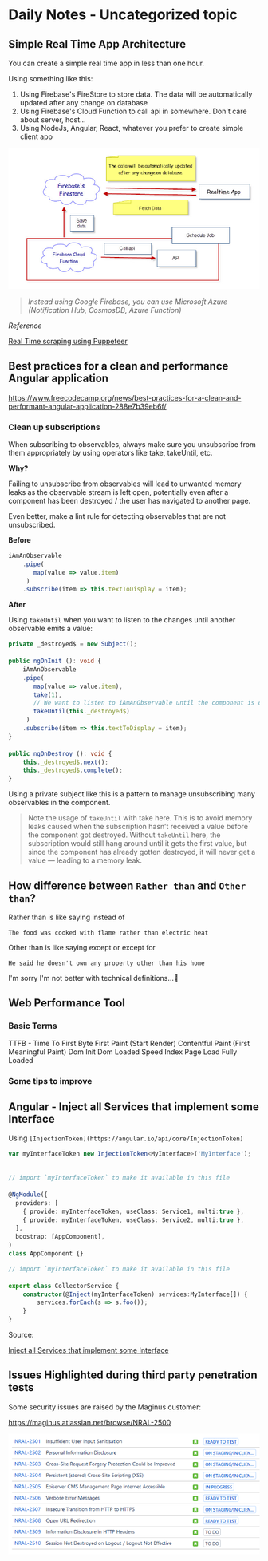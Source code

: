# Daily Notes - Uncategorized topic

## Simple Real Time App Architecture

You can create a simple real time app in less than one hour. 

Using something like this:

1. Using Firebase's FireStore to store data. The data will be automatically updated after any change on database
2. Using Firebase's Cloud Function to call api in somewhere. Don't care about server, host...
3. Using NodeJs, Angular, React, whatever you prefer to create simple client app

![FirebaseRealTimeApp](images/FirebaseRealtimeApp.jpg)


> *Instead using Google Firebase, you can use Microsoft Azure (Notification Hub, CosmosDB, Azure Function)*

*Reference*

[Real Time scraping using Puppeteer](https://medium.com/stink-studios/real-time-scraping-using-puppeteer-40495b5fc270)


## Best practices for a clean and performance Angular application

https://www.freecodecamp.org/news/best-practices-for-a-clean-and-performant-angular-application-288e7b39eb6f/

### Clean up subscriptions

When subscribing to observables, always make sure you unsubscribe from them appropriately by using operators like take, takeUntil, etc.

**Why?**

Failing to unsubscribe from observables will lead to unwanted memory leaks as the observable stream is left open, potentially even after a component has been destroyed / the user has navigated to another page.

Even better, make a lint rule for detecting observables that are not unsubscribed.

**Before**

```typescript
iAmAnObservable
    .pipe(
       map(value => value.item)     
     )
    .subscribe(item => this.textToDisplay = item);
```

**After**

Using `takeUntil` when you want to listen to the changes until another observable emits a value:

```typescript
private _destroyed$ = new Subject();

public ngOnInit (): void {
    iAmAnObservable
    .pipe(
       map(value => value.item),
       take(1),
       // We want to listen to iAmAnObservable until the component is destroyed,
       takeUntil(this._destroyed$)
     )
    .subscribe(item => this.textToDisplay = item);
}

public ngOnDestroy (): void {
    this._destroyed$.next();
    this._destroyed$.complete();
}

```

Using a private subject like this is a pattern to manage unsubscribing many observables in the component.

> Note the usage of `takeUntil` with take here. This is to avoid memory leaks caused when the subscription hasn’t received a value before the component got destroyed. Without `takeUntil` here, the subscription would still hang around until it gets the first value, but since the component has already gotten destroyed, it will never get a value — leading to a memory leak.


## How difference between `Rather than` and `Other than`?
Rather than is like saying instead of

    The food was cooked with flame rather than electric heat

Other than is like saying except or except for

    He said he doesn't own any property other than his home

I'm sorry I'm not better with technical definitions...😬


## Web Performance Tool

### Basic Terms

TTFB - Time To First Byte
First Paint (Start Render)
Contentful Paint (First Meaningful Paint)
Dom Init
Dom Loaded
Speed Index
Page Load
Fully Loaded


### Some tips to improve


## Angular - Inject all Services that implement some Interface

Using `[InjectionToken](https://angular.io/api/core/InjectionToken)`

```typescript
var myInterfaceToken new InjectionToken<MyInterface>('MyInterface');
```

```typescript

// import `myInterfaceToken` to make it available in this file

@NgModule({
  providers: [ 
    { provide: myInterfaceToken, useClass: Service1, multi:true },
    { provide: myInterfaceToken, useClass: Service2, multi:true },
  ],
  boostrap: [AppComponent],
)
class AppComponent {}
```

```typescript
// import `myInterfaceToken` to make it available in this file

export class CollectorService {
    constructor(@Inject(myInterfaceToken) services:MyInterface[]) {
        services.forEach(s => s.foo());
    }
}
```

Source:

[Inject all Services that implement some Interface](https://stackoverflow.com/questions/35916542/inject-all-services-that-implement-some-interface/35916788#35916788)

## Issues Highlighted during third party penetration tests

Some security issues are raised by the Maginus customer:

https://maginus.atlassian.net/browse/NRAL-2500


![](images/security_issues.png)